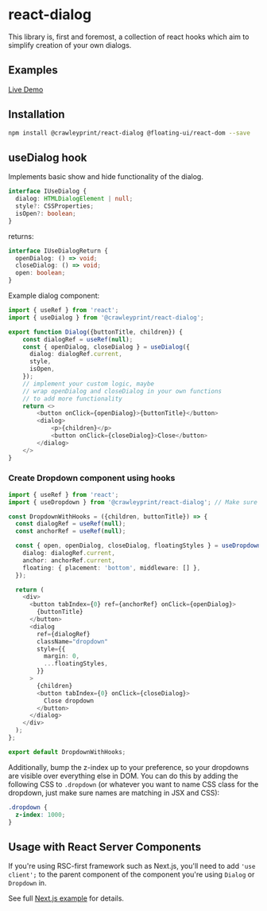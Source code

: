 # react-dialog

This library is, first and foremost, a collection of react hooks which aim to simplify
creation of your own dialogs.

## Examples

[Live Demo](http://crawleyprint.github.io/react-dialog/)

## Installation

```bash
npm install @crawleyprint/react-dialog @floating-ui/react-dom --save
```

## useDialog hook

Implements basic show and hide functionality of the dialog.

```typescript
interface IUseDialog {
  dialog: HTMLDialogElement | null;
  style?: CSSProperties;
  isOpen?: boolean;
}
```

returns:

```typescript
interface IUseDialogReturn {
  openDialog: () => void;
  closeDialog: () => void;
  open: boolean;
}
```

Example dialog component:

```typescript
import { useRef } from 'react';
import { useDialog } from '@crawleyprint/react-dialog';

export function Dialog({buttonTitle, children}) {
    const dialogRef = useRef(null);
    const { openDialog, closeDialog } = useDialog({
      dialog: dialogRef.current,
      style,
      isOpen,
    });
    // implement your custom logic, maybe
    // wrap openDialog and closeDialog in your own functions
    // to add more functionality
    return <>
        <button onClick={openDialog}>{buttonTitle}</button>
        <dialog>
            <p>{children}</p>
            <button onClick={closeDialog}>Close</button>
        </dialog>
    </>
}
```

### Create Dropdown component using hooks

```typescript
import { useRef } from 'react';
import { useDropdown } from '@crawleyprint/react-dialog'; // Make sure the path is correct

const DropdownWithHooks = ({children, buttonTitle}) => {
  const dialogRef = useRef(null);
  const anchorRef = useRef(null);

  const { open, openDialog, closeDialog, floatingStyles } = useDropdown({
    dialog: dialogRef.current,
    anchor: anchorRef.current,
    floating: { placement: 'bottom', middleware: [] },
  });

  return (
    <div>
      <button tabIndex={0} ref={anchorRef} onClick={openDialog}>
        {buttonTitle}
      </button>
      <dialog
        ref={dialogRef}
        className="dropdown"
        style={{
          margin: 0,
          ...floatingStyles,
        }}
      >
        {children}
        <button tabIndex={0} onClick={closeDialog}>
          Close dropdown
        </button>
      </dialog>
    </div>
  );
};

export default DropdownWithHooks;
```

Additionally, bump the z-index up to your preference, so your dropdowns are visible over everything else in DOM.
You can do this by adding the following CSS to `.dropdown` (or whatever you want to name CSS class for the dropdown,
just make sure names are matching in JSX and CSS):

```css
.dropdown {
  z-index: 1000;
}
```

## Usage with React Server Components

If you're using RSC-first framework such as Next.js, you'll need to add `'use client';` to the parent component
of the component you're using `Dialog` or `Dropdown` in.

See full [Next.js example](../server-rendered-example/) for details.
